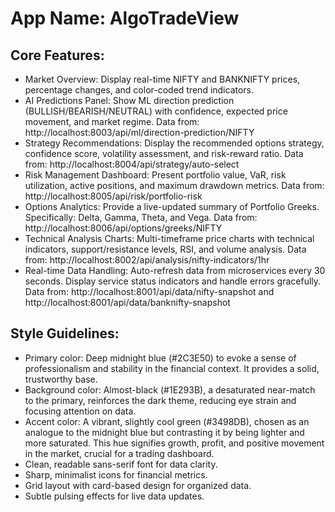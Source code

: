 # **App Name**: AlgoTradeView

## Core Features:

- Market Overview: Display real-time NIFTY and BANKNIFTY prices, percentage changes, and color-coded trend indicators.
- AI Predictions Panel: Show ML direction prediction (BULLISH/BEARISH/NEUTRAL) with confidence, expected price movement, and market regime. Data from: http://localhost:8003/api/ml/direction-prediction/NIFTY
- Strategy Recommendations: Display the recommended options strategy, confidence score, volatility assessment, and risk-reward ratio. Data from: http://localhost:8004/api/strategy/auto-select
- Risk Management Dashboard: Present portfolio value, VaR, risk utilization, active positions, and maximum drawdown metrics. Data from: http://localhost:8005/api/risk/portfolio-risk
- Options Analytics: Provide a live-updated summary of Portfolio Greeks. Specifically: Delta, Gamma, Theta, and Vega. Data from: http://localhost:8006/api/options/greeks/NIFTY
- Technical Analysis Charts: Multi-timeframe price charts with technical indicators, support/resistance levels, RSI, and volume analysis. Data from: http://localhost:8002/api/analysis/nifty-indicators/1hr
- Real-time Data Handling: Auto-refresh data from microservices every 30 seconds. Display service status indicators and handle errors gracefully. Data from: http://localhost:8001/api/data/nifty-snapshot and http://localhost:8001/api/data/banknifty-snapshot

## Style Guidelines:

- Primary color: Deep midnight blue (#2C3E50) to evoke a sense of professionalism and stability in the financial context. It provides a solid, trustworthy base.
- Background color: Almost-black (#1E293B), a desaturated near-match to the primary, reinforces the dark theme, reducing eye strain and focusing attention on data.
- Accent color: A vibrant, slightly cool green (#3498DB), chosen as an analogue to the midnight blue but contrasting it by being lighter and more saturated. This hue signifies growth, profit, and positive movement in the market, crucial for a trading dashboard.
- Clean, readable sans-serif font for data clarity.
- Sharp, minimalist icons for financial metrics.
- Grid layout with card-based design for organized data.
- Subtle pulsing effects for live data updates.